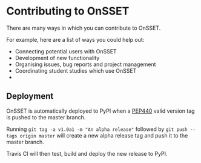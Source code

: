 # Contributing to OnSSET

There are many ways in which you can contribute to OnSSET.

For example, here are a list of ways you could help out:
- Connecting potential users with OnSSET
- Development of new functionality
- Organising issues, bug reports and project management
- Coordinating student studies which use OnSSET
-


## Deployment

OnSSET is automatically deployed to PyPI when a [PEP440](https://www.python.org/dev/peps/pep-0440/)
valid version tag is pushed to the master branch.

Running `git tag -a v1.0a1 -m "An alpha release"` followed by `git push --tags origin master`
will create a new alpha release tag and push it to the master branch.

Travis CI will then test, build and deploy the new release to PyPI.
